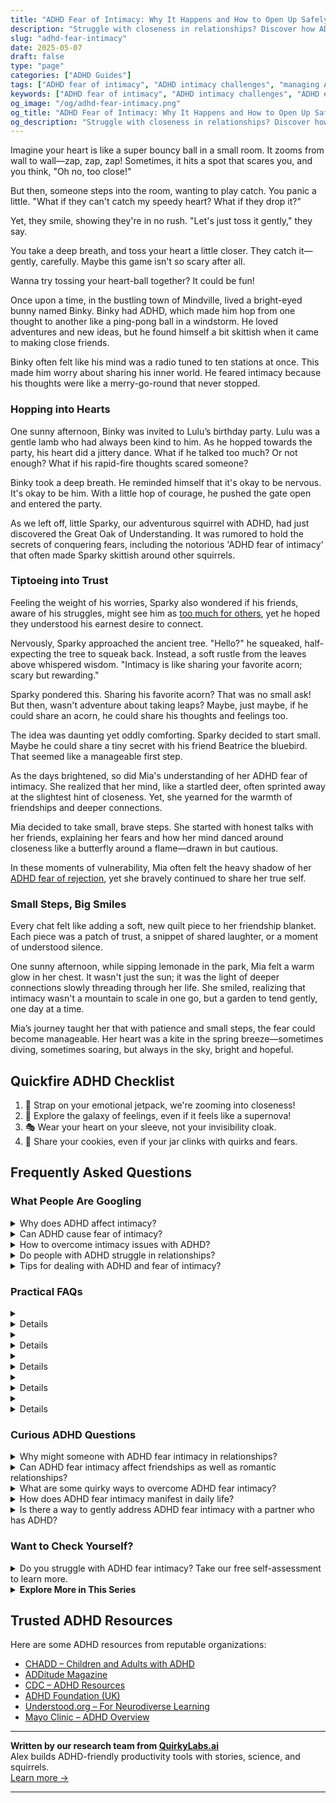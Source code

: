 ```yaml
---
title: "ADHD Fear of Intimacy: Why It Happens and How to Open Up Safely"
description: "Struggle with closeness in relationships? Discover how ADHD fuels intimacy fears and learn gentle, affirming ways to build connection without losing yourself."
slug: "adhd-fear-intimacy"
date: 2025-05-07
draft: false
type: "page"
categories: ["ADHD Guides"]
tags: ["ADHD fear of intimacy", "ADHD intimacy challenges", "managing ADHD relationship fears", "ADHD emotional connections", "navigating intimacy with ADHD", "ADHD fear of closeness", "ADHD relationship anxiety"]
keywords: ["ADHD fear of intimacy", "ADHD intimacy challenges", "ADHD emotional closeness issues", "navigating relationships with ADHD", "managing ADHD relationship fears", "ADHD connection struggles", "understanding intimacy and ADHD"]
og_image: "/og/adhd-fear-intimacy.png"
og_title: "ADHD Fear of Intimacy: Why It Happens and How to Open Up Safely"
og_description: "Struggle with closeness in relationships? Discover how ADHD fuels intimacy fears and learn gentle, affirming ways to build connection without losing yourself."
---
```


Imagine your heart is like a super bouncy ball in a small room. It zooms from wall to wall—zap, zap, zap! Sometimes, it hits a spot that scares you, and you think, "Oh no, too close!"

But then, someone steps into the room, wanting to play catch. You panic a little. "What if they can't catch my speedy heart? What if they drop it?"

Yet, they smile, showing they're in no rush. "Let's just toss it gently," they say.

You take a deep breath, and toss your heart a little closer. They catch it—gently, carefully. Maybe this game isn't so scary after all.

Wanna try tossing your heart-ball together? It could be fun!

Once upon a time, in the bustling town of Mindville, lived a bright-eyed bunny named Binky. Binky had ADHD, which made him hop from one thought to another like a ping-pong ball in a windstorm. He loved adventures and new ideas, but he found himself a bit skittish when it came to making close friends.

Binky often felt like his mind was a radio tuned to ten stations at once. This made him worry about sharing his inner world. He feared intimacy because his thoughts were like a merry-go-round that never stopped.

### Hopping into Hearts

One sunny afternoon, Binky was invited to Lulu’s birthday party. Lulu was a gentle lamb who had always been kind to him. As he hopped towards the party, his heart did a jittery dance. What if he talked too much? Or not enough? What if his rapid-fire thoughts scared someone?

Binky took a deep breath. He reminded himself that it's okay to be nervous. It's okay to be him. With a little hop of courage, he pushed the gate open and entered the party.

As we left off, little Sparky, our adventurous squirrel with ADHD, had just discovered the Great Oak of Understanding. It was rumored to hold the secrets of conquering fears, including the notorious 'ADHD fear of intimacy' that often made Sparky skittish around other squirrels.

### Tiptoeing into Trust

Feeling the weight of his worries, Sparky also wondered if his friends, aware of his struggles, might see him as [too much for others](/pages/adhd-too-much-for-others), yet he hoped they understood his earnest desire to connect.

Nervously, Sparky approached the ancient tree. "Hello?" he squeaked, half-expecting the tree to squeak back. Instead, a soft rustle from the leaves above whispered wisdom. "Intimacy is like sharing your favorite acorn; scary but rewarding."

Sparky pondered this. Sharing his favorite acorn? That was no small ask! But then, wasn't adventure about taking leaps? Maybe, just maybe, if he could share an acorn, he could share his thoughts and feelings too.

The idea was daunting yet oddly comforting. Sparky decided to start small. Maybe he could share a tiny secret with his friend Beatrice the bluebird. That seemed like a manageable first step.

As the days brightened, so did Mia's understanding of her ADHD fear of intimacy. She realized that her mind, like a startled deer, often sprinted away at the slightest hint of closeness. Yet, she yearned for the warmth of friendships and deeper connections.

Mia decided to take small, brave steps. She started with honest talks with her friends, explaining her fears and how her mind danced around closeness like a butterfly around a flame—drawn in but cautious.

In these moments of vulnerability, Mia often felt the heavy shadow of her [ADHD fear of rejection](/pages/adhd-fear-of-rejection/), yet she bravely continued to share her true self.

### Small Steps, Big Smiles

Every chat felt like adding a soft, new quilt piece to her friendship blanket. Each piece was a patch of trust, a snippet of shared laughter, or a moment of understood silence.

One sunny afternoon, while sipping lemonade in the park, Mia felt a warm glow in her chest. It wasn't just the sun; it was the light of deeper connections slowly threading through her life. She smiled, realizing that intimacy wasn't a mountain to scale in one go, but a garden to tend gently, one day at a time.

Mia’s journey taught her that with patience and small steps, the fear could become manageable. Her heart was a kite in the spring breeze—sometimes diving, sometimes soaring, but always in the sky, bright and hopeful.

## Quickfire ADHD Checklist

1. 🚀 Strap on your emotional jetpack, we're zooming into closeness!  
2. 🌌 Explore the galaxy of feelings, even if it feels like a supernova!  
3. 🎭 Wear your heart on your sleeve, not your invisibility cloak.  
4. 🍪 Share your cookies, even if your jar clinks with quirks and fears.

## Frequently Asked Questions



### What People Are Googling

<details><summary>Why does ADHD affect intimacy?</summary><p>ADHD can indeed influence intimacy, and it’s really common for those experiencing it to wonder about this. The characteristics of ADHD, like distractibility, forgetfulness, and impulsivity, can sometimes make it challenging to maintain focus and emotional presence during intimate moments. This doesn't mean someone with ADHD doesn't care or value their relationships; it's just that their brain wiring can make consistent attention a bit tricky. It's great to openly communicate and work together on understanding each other's needs and finding effective strategies to enhance closeness and connection.</p></details>
<details><summary>Can ADHD cause fear of intimacy?</summary><p>Absolutely, feeling anxious about intimacy is quite common among individuals with ADHD. The intense emotions and fear of rejection or misunderstanding that often accompany ADHD can make intimacy seem daunting. It's important to remember that these feelings are valid and not uncommon. Exploring these fears with a therapist or a coach can provide tools and strategies to navigate these feelings, helping to build confidence in intimate relationships.</p></details>
<details><summary>How to overcome intimacy issues with ADHD?</summary><p>Navigating intimacy issues when you have ADHD can definitely be a cozy challenge, but remember, it's a journey you and your partner can explore together! Start by openly communicating your feelings and needs, which helps in building a strong foundation of trust and understanding. Creating a calm and distraction-free environment during intimate moments can also make a huge difference. And don't forget, patience and mutual support are your best friends here, allowing both of you to connect deeply and meaningfully.</p></details>
<details><summary>Do people with ADHD struggle in relationships?</summary><p>Absolutely, many people with ADHD do face challenges in their relationships, but it's important to remember that it's perfectly normal and okay. ADHD can affect communication, attention to detail, and emotional regulation, which might make relationships a bit trickier. However, with understanding and strategies tailored to individual needs, people with ADHD can enjoy deep, fulfilling relationships. It's all about finding the right balance and communication style that works for both partners.</p></details>
<details><summary>Tips for dealing with ADHD and fear of intimacy?</summary><p>Navigating fear of intimacy with ADHD can feel daunting, but you're not alone in this. A good starting point is to work on communication — openly sharing your thoughts and feelings can strengthen bonds and increase understanding with your partner. Establishing a routine for quality time together can also help create a safe space for intimacy to grow. Remember, it's perfectly okay to take small steps and seek support from a therapist or coach who understands ADHD challenges. You're doing great by just addressing this, so be kind to yourself through the process.</p></details>



### Practical FAQs

<details><summary><details>What is ADHD fear intimacy and how does it affect relationships?<p>ADHD fear intimacy refers to the apprehension or anxiety individuals with Attention Deficit Hyperactivity Disorder (ADHD) may feel towards intimate relationships. This fear can stem from difficulties with emotional regulation, fear of rejection, or past negative experiences. It can affect relationships by causing avoidance of deep connections or miscommunication between partners.</p></details></summary><p>Navigating intimate relationships can sometimes feel a bit more challenging when you have ADHD. This fear of intimacy often comes from a mix of emotional regulation hurdles and perhaps some past experiences that didn't go as hoped. If you find yourself worrying about getting too close to someone or fearing rejection, know that you're not alone in these feelings. Open communication with your partner about your feelings can really help bridge understanding and build a deeper connection, even when things seem a bit scary.</p></details>
<details><summary><details>How can someone with ADHD fear intimacy overcome their challenges?<p>To overcome challenges associated with ADHD fear intimacy, individuals can work on communication skills, seek therapy, and possibly engage in couple's counseling. Building self-awareness and understanding personal ADHD symptoms can also help in managing relationship dynamics more effectively.</p></details></summary><p>Facing fears around intimacy when you have ADHD can feel daunting, but remember, you're not alone in this journey. Open communication is key—talk honestly with your partner about your feelings and how ADHD affects your relationship dynamics. Consider seeking support through therapy, where you can explore these fears in a safe space and learn strategies tailored to your unique needs. Sometimes, couple's counseling can also be incredibly beneficial, providing a platform for both you and your partner to grow together and understand each other better.</p></details>
<details><summary><details>Are there specific therapies recommended for managing ADHD fear intimacy?<p>Yes, specific therapies such as Cognitive Behavioral Therapy (CBT) and Dialectical Behavior Therapy (DBT) are recommended for managing ADHD fear intimacy. These therapies help in improving emotional regulation and interpersonal skills, which are crucial for maintaining healthy intimate relationships.</p></details></summary><p>Absolutely, there are therapies that can help manage the fear of intimacy often experienced by individuals with ADHD. Cognitive Behavioral Therapy (CBT) is a great option as it helps in identifying and changing negative thought patterns that may contribute to fears around intimacy. Another effective approach is Dialectical Behavior Therapy (DBT), which focuses on improving emotional regulation and enhancing interpersonal skills—both key in cultivating and maintaining healthy relationships. These therapies provide a supportive framework to explore and overcome intimacy challenges, making them well-suited for addressing such concerns in ADHD.</p></details>
<details><summary><details>What role does medication play in addressing ADHD fear intimacy?<p>Medication can play a supportive role in addressing ADHD fear intimacy by helping to manage the core symptoms of ADHD, such as impulsivity, inattention, and hyperactivity. By mitigating these symptoms, individuals may find it easier to focus on relationship-building skills and emotional connectivity.</p></details></summary><p>Absolutely, medication often provides a helpful hand in managing some of the core symptoms of ADHD, such as impulsivity, inattention, and hyperactivity. When these symptoms are better controlled, it can indeed become a bit easier to navigate the complexities of relationships, including those intimate moments that require deep focus and emotional presence. This doesn't solve all the challenges, but it can create a more stable foundation from which to explore and improve interpersonal skills and emotional connections. Remember, it's like having a quiet corner in a busy room, making it easier to chat and connect with someone important.</p></details>
<details><summary><details>Can lifestyle changes help with ADHD fear intimacy?<p>Yes, lifestyle changes such as regular exercise, a healthy diet, adequate sleep, and mindfulness practices can help individuals with ADHD manage their symptoms better. Improved symptom management can reduce the anxiety around intimacy and improve overall relationship satisfaction.</p></details></summary><p>Absolutely, making lifestyle changes can play a significant role in managing ADHD and the fears around intimacy that sometimes accompany it. Engaging in regular physical exercise, eating nourishing foods, ensuring you get plenty of restful sleep, and incorporating mindfulness practices can all help soothe the nerves and improve focus. When your symptoms feel more under control, it can naturally lead to feeling more confident and less anxious in intimate situations. These steps not only help with ADHD but also enhance your overall well-being, making relationship dynamics smoother and more enjoyable.</p></details>



### Curious ADHD Questions

<details><summary>Why might someone with ADHD fear intimacy in relationships?</summary><p>Absolutely, it's quite understandable for someone with ADHD to feel apprehensive about intimacy in relationships. This often stems from fears about being misunderstood or not being able to meet expectations, which can feel particularly intense. ADHD can bring challenges like forgetfulness or difficulty focusing on conversations, which might make someone worry about being seen as unreliable or uninterested. Remember, it's perfectly okay to take things at your own pace and communicate openly about your feelings and needs with your partner.</p></details>
<details><summary>Can ADHD fear intimacy affect friendships as well as romantic relationships?</summary><p>Absolutely, the fear of intimacy that sometimes comes with ADHD can indeed affect friendships along with romantic relationships. This often stems from feelings of vulnerability or fear of being misunderstood. It's important to remember that building trust at your own pace is perfectly okay. Creating open lines of communication about your feelings and experiences can also strengthen your connections, making them more resilient and understanding.</p></details>
<details><summary>What are some quirky ways to overcome ADHD fear intimacy?</summary><p>Navigating intimacy when you have ADHD can certainly feel a bit daunting, but sprinkling in a little quirkiness can make the process easier and more enjoyable! Consider turning routine interactions into small, playful games or challenges, which can ease anxiety and make connections feel more natural. You might also explore expressing affection or feelings through creative outlets like drawing, writing poems, or making playlists for each other. Embracing your unique, quirky self can actually help bridge the gap to deeper intimacy, making the journey as fun as the destination!</p></details>
<details><summary>How does ADHD fear intimacy manifest in daily life?</summary><p>Absolutely, it's so understandable to wonder about this. When ADHD includes a fear of intimacy, it might show up as hesitancy or avoidance of deep, personal conversations even with close friends or partners. This can sometimes be because the emotional intensity feels overwhelming or there's a fear of not meeting expectations in the relationship. It might also manifest as difficulty maintaining consistent communication, which can be misinterpreted as disinterest. Recognizing these patterns is a great first step in addressing them and gently exploring ways to build trust and openness at your own pace.</p></details>
<details><summary>Is there a way to gently address ADHD fear intimacy with a partner who has ADHD?</summary><p>Absolutely, addressing fear of intimacy with a partner who has ADHD can be approached with care and understanding. It’s important to create a safe space where both partners feel comfortable expressing their feelings without judgment. Start by gently initiating a conversation during a calm moment, and express your thoughts using "I" statements to avoid sounding accusatory. Listen actively and empathetically, and reassure your partner of your support and willingness to work through challenges together. This approach fosters closeness and understanding, easing fears associated with intimacy.</p></details>



### Want to Check Yourself?

<details><summary>Do you struggle with ADHD fear intimacy? Take our free self-assessment to learn more.</summary><p>Absolutely, many people with ADHD do find that their relationship dynamics, including intimacy, can be impacted by their ADHD symptoms. It's not uncommon for concerns like distractibility, forgetfulness, or overwhelming emotions to play a role in how one experiences close relationships. Taking our free self-assessment could offer some insightful reflections and might help you understand your feelings and behaviors better. It's a gentle step towards nurturing your relationships and finding comfort in closeness.</p></details>

<script type="application/ld+json">
{
  "@context": "https://schema.org",
  "@type": "FAQPage",
  "mainEntity": [
    {
      "@type": "Question",
      "name": "Why does ADHD affect intimacy?",
      "acceptedAnswer": {
        "@type": "Answer",
        "text": "ADHD can indeed influence intimacy, and it\u2019s really common for those experiencing it to wonder about this. The characteristics of ADHD, like distractibility, forgetfulness, and impulsivity, can sometimes make it challenging to maintain focus and emotional presence during intimate moments. This doesn't mean someone with ADHD doesn't care or value their relationships; it's just that their brain wiring can make consistent attention a bit tricky. It's great to openly communicate and work together on understanding each other's needs and finding effective strategies to enhance closeness and connection."
      }
    },
    {
      "@type": "Question",
      "name": "Can ADHD cause fear of intimacy?",
      "acceptedAnswer": {
        "@type": "Answer",
        "text": "Absolutely, feeling anxious about intimacy is quite common among individuals with ADHD. The intense emotions and fear of rejection or misunderstanding that often accompany ADHD can make intimacy seem daunting. It's important to remember that these feelings are valid and not uncommon. Exploring these fears with a therapist or a coach can provide tools and strategies to navigate these feelings, helping to build confidence in intimate relationships."
      }
    },
    {
      "@type": "Question",
      "name": "How to overcome intimacy issues with ADHD?",
      "acceptedAnswer": {
        "@type": "Answer",
        "text": "Navigating intimacy issues when you have ADHD can definitely be a cozy challenge, but remember, it's a journey you and your partner can explore together! Start by openly communicating your feelings and needs, which helps in building a strong foundation of trust and understanding. Creating a calm and distraction-free environment during intimate moments can also make a huge difference. And don't forget, patience and mutual support are your best friends here, allowing both of you to connect deeply and meaningfully."
      }
    },
    {
      "@type": "Question",
      "name": "Do people with ADHD struggle in relationships?",
      "acceptedAnswer": {
        "@type": "Answer",
        "text": "Absolutely, many people with ADHD do face challenges in their relationships, but it's important to remember that it's perfectly normal and okay. ADHD can affect communication, attention to detail, and emotional regulation, which might make relationships a bit trickier. However, with understanding and strategies tailored to individual needs, people with ADHD can enjoy deep, fulfilling relationships. It's all about finding the right balance and communication style that works for both partners."
      }
    },
    {
      "@type": "Question",
      "name": "Tips for dealing with ADHD and fear of intimacy?",
      "acceptedAnswer": {
        "@type": "Answer",
        "text": "Navigating fear of intimacy with ADHD can feel daunting, but you're not alone in this. A good starting point is to work on communication \u2014 openly sharing your thoughts and feelings can strengthen bonds and increase understanding with your partner. Establishing a routine for quality time together can also help create a safe space for intimacy to grow. Remember, it's perfectly okay to take small steps and seek support from a therapist or coach who understands ADHD challenges. You're doing great by just addressing this, so be kind to yourself through the process."
      }
    }
  ]
}
</script>
<script type="application/ld+json">
{
  "@context": "https://schema.org",
  "@type": "Article",
  "author": {
    "@type": "Person",
    "name": "QuirkyLabs",
    "url": "https://quirkylabs.ai/about"
  },
  "headline": "adhd fear intimacy: \"Unlock Love: Conquer ADHD Fear of Intimacy & Thrive!\"",
  "mainEntityOfPage": "https://blog.quirkylabs.ai/pages/adhd-fear-intimacy/",
  "datePublished": "2025-05-07"
}
</script>
<script type="application/ld+json">
{
  "@context": "https://schema.org",
  "@type": "BreadcrumbList",
  "itemListElement": [
    {
      "@type": "ListItem",
      "position": 1,
      "name": "Home",
      "item": "https://quirkylabs.ai/"
    },
    {
      "@type": "ListItem",
      "position": 2,
      "name": "Blog",
      "item": "https://blog.quirkylabs.ai/"
    },
    {
      "@type": "ListItem",
      "position": 3,
      "name": "adhd fear intimacy: \"Unlock Love: Conquer ADHD Fear of Intimacy & Thrive!\"",
      "item": "https://blog.quirkylabs.ai/pages/adhd-fear-intimacy/"
    }
  ]
}
</script>

<details>
<summary><strong>Explore More in This Series</strong></summary>

- [Adhd Impossible To Live With](/pages/adhd-impossible-to-live-with/)
- [Adhd People Leave Me](/pages/adhd-people-leave-me/)
- [Adhd Anxious Attachment](/pages/adhd-anxious-attachment/)
- [Adhd I Scare People Away](/pages/adhd-i-scare-people-away/)
- [Adhd Love Me Then Leave Me](/pages/adhd-love-me-then-leave-me/)
- [Adhd Do I Deserve Love](/pages/adhd-do-i-deserve-love/)
- [Adhd Too Much For Others](/pages/adhd-too-much-for-others/)
- [Adhd Relationships Hard](/pages/adhd-relationships-hard/)
</details>



## Trusted ADHD Resources

Here are some ADHD resources from reputable organizations:

- [CHADD – Children and Adults with ADHD](https://chadd.org)
- [ADDitude Magazine](https://www.additudemag.com)
- [CDC – ADHD Resources](https://www.cdc.gov/ncbddd/adhd)
- [ADHD Foundation (UK)](https://www.adhdfoundation.org.uk)
- [Understood.org – For Neurodiverse Learning](https://www.understood.org)
- [Mayo Clinic – ADHD Overview](https://www.mayoclinic.org/diseases-conditions/adhd)


---

**Written by our research team from [QuirkyLabs.ai](https://quirkylabs.ai)**  
Alex builds ADHD-friendly productivity tools with stories, science, and squirrels.  
[Learn more →](https://quirkylabs.ai)

---